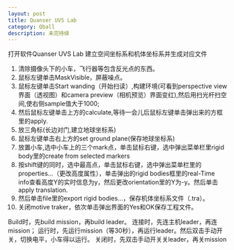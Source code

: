 ```yaml
---
layout: post
title: Quanser UVS Lab
category: Qball
description: 未完待续
---
```


打开软件Quanser UVS Lab
建立空间坐标系和机体坐标系并生成对应文件
1.	清除摄像头下的小车，飞行器等包含反光点的东西。
2.	鼠标左键单击MaskVisible，屏蔽噪点。
3.	鼠标左键单击Start wanding（开始扫读）,构建环境(可看到perspective view界面（透视图）和camera preview（相机预览）界面变红),然后用扫光杆扫空间,使右侧sample值大于1000;
4.	然后鼠标左键单击上方的calculate,等待一会儿后鼠标左键单击弹出来的方框里的apply.
5.	放三角标(长边对门,建立地球坐标系)
6.	鼠标左键单击右上方的set ground plane(保存地球坐标系)
7.	放置小车,选中小车上的三个mark点，单击鼠标右键，选中弹出菜单栏里rigid body里的create from selected markers 
8.	按shift键的同时，选中最高点，单击鼠标右键，选中弹出菜单栏里的properties...（更改高度属性），单击弹出的rigid bodies框里的real-Time info查看高度Y的实时信息为y，然后更改orientation里的Y为-y。然后单击apply translation.
9.	然后单击file里的export rigid bodies...，保存机体坐标系文件（.tra）。
10.	关闭motive traker，依次单击弹出界面的Yes和OK保存工程文件。


Build时，先build mission，再build leader。
连接时，先连主机leader，再连mission；
运行时，先运行mission（等30秒），再运行leader。然后双击手动开关，切换电平，小车得以运行。
关闭时，先双击手动开关关leader，再关mission
 